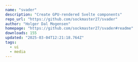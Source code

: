 ```yaml
---
name: "svader"
description: "Create GPU-rendered Svelte components"
repo_url: "https://github.com/sockmaster27/svader"
author: "Holger Dal Mogensen"
homepage: "https://github.com/sockmaster27/svader#readme"
downloads: 155
updated: "2025-03-04T12:21:18.764Z"
tags: 
  - ui
  - media
---
```

